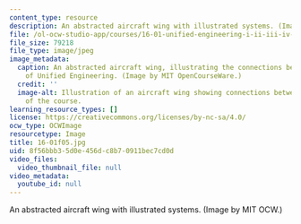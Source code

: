 ```yaml
---
content_type: resource
description: An abstracted aircraft wing with illustrated systems. (Image by MIT OCW.)
file: /ol-ocw-studio-app/courses/16-01-unified-engineering-i-ii-iii-iv-fall-2005-spring-2006/8f56bbb35d0e456dc8b70911bec7cd0d_16-01f05.jpg
file_size: 79218
file_type: image/jpeg
image_metadata:
  caption: An abstracted aircraft wing, illustrating the connections between the disciplines
    of Unified Engineering. (Image by MIT OpenCourseWare.)
  credit: ''
  image-alt: Illustration of an aircraft wing showing connections between the disciplines
    of the course.
learning_resource_types: []
license: https://creativecommons.org/licenses/by-nc-sa/4.0/
ocw_type: OCWImage
resourcetype: Image
title: 16-01f05.jpg
uid: 8f56bbb3-5d0e-456d-c8b7-0911bec7cd0d
video_files:
  video_thumbnail_file: null
video_metadata:
  youtube_id: null
---
```

An abstracted aircraft wing with illustrated systems. (Image by MIT OCW.)
